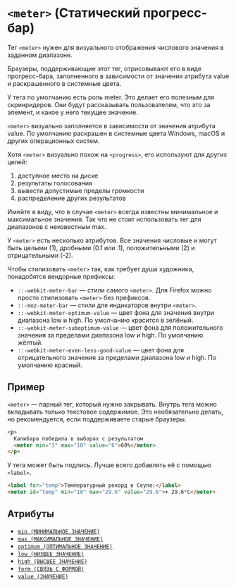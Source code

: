 # `<meter>` (Статический прогресс-бар)

Тег `<meter>` нужен для визуального отображения числового значения в заданном диапазоне.

Браузеры, поддерживающие этот тег, отрисовывают его в виде прогресс-бара, заполненного в зависимости от значения атрибута value и раскрашенного в системные цвета.

У тега по умолчанию есть роль meter. Это делает его полезным для скринридеров. Они будут рассказывать пользователям, что это за элемент, и какое у него текущее значение.

`<meter>` визуально заполняется в зависимости от значения атрибута value. По умолчанию раскрашен в системные цвета Windows, macOS и других операционных систем.

Хотя `<meter>` визуально похож на `<progress>`, его используют для других целей:

1. доступное место на диске
2. результаты голосования
3. вывести допустимые пределы громкости
4. распределение других результатов

Имейте в виду, что в случае `<meter>` всегда известны минимальное и максимальное значения. Так что не стоит использовать тег для диапазонов с неизвестным max.

У `<meter>` есть несколько атрибутов. Все значения числовые и могут быть целыми (1), дробными (0.1 или .1), положительными (2) и отрицательными (-2).

Чтобы стилизовать `<meter>` так, как требует душа художника, понадобятся вендорные префиксы:

- `::-webkit-meter-bar` — стили самого `<meter>`. Для Firefox можно просто стилизовать `<meter>` без префиксов.
- `::-moz-meter-bar` — стили для индикаторов внутри `<meter>`.
- `::-webkit-meter-optimum-value` — цвет фона для значения внутри диапазона low и high. По умолчанию красится в зелёный.
- `::-webkit-meter-suboptimum-value` — цвет фона для положительного значения за пределами диапазона low и high. По умолчанию жёлтый.
- `::-webkit-meter-even-less-good-value` — цвет фона для отрицательного значения за пределами диапазона low и high. По умолчанию красный.

## Пример

`<meter>` — парный тег, который нужно закрывать. Внутрь тега можно вкладывать только текстовое содержимое. Это необязательно делать, но рекомендуется, если поддерживаете старые браузеры.

```html
<p>
  Капибара победила в выборах с результатом
  <meter min="3" max="10" value="6">60%</meter>
</p>
```

У тега может быть подпись. Лучше всего добавлять её с помощью `<label>`.

```html
<label for="temp">Температурный рекорд в Сеуле:</label>
<meter id="temp" min="10" max="29.6" value="29.6">+ 29.6°С</meter>
```

## Атрибуты

- [`min (МИНИМАЛЬНОЕ ЗНАЧЕНИЕ)`](<../ATTRIBUTES FORM/min (МИНИМАЛЬНОЕ ЗНАЧЕНИЕ).md>)
- [`max (МАКСИМАЛЬНОЕ ЗНАЧЕНИЕ)`](<../ATTRIBUTES FORM/max (МАКСИМАЛЬНОЕ ЗНАЧЕНИЕ).md>)
- [`optimum (ОПТИМАЛЬНОЕ ЗНАЧЕНИЕ)`](<../ATTRIBUTES/optimum (ОПТИМАЛЬНОЕ ЗНАЧЕНИЕ).md>)
- [`low (НИЗШЕЕ ЗНАЧЕНИЕ)`](<../ATTRIBUTES/low (НИЗШЕЕ ЗНАЧЕНИЕ).md>)
- [`high (ВЫСШЕЕ ЗНАЧЕНИЕ)`](<../ATTRIBUTES/high (ВЫСШЕЕ ЗНАЧЕНИЕ).md>)
- [`form (СВЯЗЬ С ФОРМОЙ)`](<../ATTRIBUTES FORM/form (СВЯЗЬ С ФОРМОЙ).md>)
- [`value (ЗНАЧЕНИЕ)`](<../ATTRIBUTES/value (ЗНАЧЕНИЕ).md>)
